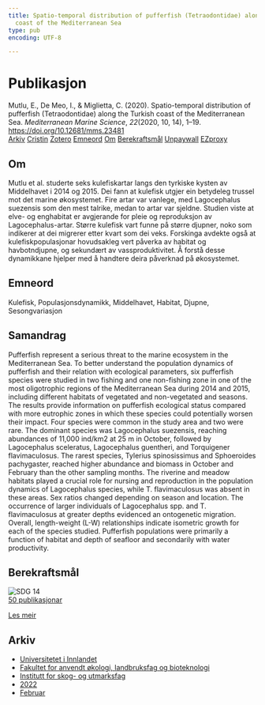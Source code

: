 ```yaml
---
title: Spatio-temporal distribution of pufferfish (Tetraodontidae) along the Turkish
  coast of the Mediterranean Sea
type: pub
encoding: UTF-8

---
```

<h1>Publikasjon</h1>
<article id="csl-bib-container-F2U6HK8H" class="csl-bib-container">
  <div class="csl-bib-body"> <div class="csl-entry">Mutlu, E., De Meo, I., &#38; Miglietta, C. (2020). Spatio-temporal distribution of pufferfish (Tetraodontidae) along the Turkish coast of the Mediterranean Sea. <i>Mediterranean Marine Science</i>, <i>22</i>(2020, 10, 14), 1–19. <a href="https://doi.org/10.12681/mms.23481">https://doi.org/10.12681/mms.23481</a></div> </div>
  <div class="csl-bib-buttons">
    <a href="#taxonomy-article-F2U6HK8H" alt="archive" class="csl-bib-button">Arkiv</a>
    <a href="https://app.cristin.no/results/show.jsf?id=2004105" alt="Cristin" class="csl-bib-button">Cristin</a>
    <a href="http://zotero.org/groups/5881554/items/F2U6HK8H" alt="Zotero" class="csl-bib-button">Zotero</a>
    <a href="#keywords-article-F2U6HK8H" alt="keywords" class="csl-bib-button">Emneord</a>
    <a href="#about-article-F2U6HK8H" alt="about_pub" class="csl-bib-button">Om</a>
    <a href="#sdg-article-F2U6HK8H" alt="sdg" class="csl-bib-button">Berekraftsmål</a>
    <a href="https://ejournals.epublishing.ekt.gr/index.php/hcmr-med-mar-sc/article/download/23481/21127" alt="Unpaywall" class="csl-bib-button">Unpaywall</a>
    <a href="https://ejournals.epublishing.ekt.gr/index.php/hcmr-med-mar-sc/article/download/23481/21127" alt="EZproxy" class="csl-bib-button">EZproxy</a>
  </div>
  <div id="csl-bib-meta-container-F2U6HK8H"></div>
</article>
<div id="csl-bib-meta-F2U6HK8H" class="csl-bib-meta">
  <article id="about-article-F2U6HK8H" class="about_pub-article">
    <h1>Om</h1>
    Mutlu et al. studerte seks kulefiskartar langs den tyrkiske kysten av Middelhavet i 2014 og 2015. Dei fann at kulefisk utgjer ein betydeleg trussel mot det marine økosystemet. Fire artar var vanlege, med Lagocephalus suezensis som den mest talrike, medan to artar var sjeldne. Studien viste at elve- og enghabitat er avgjerande for pleie og reproduksjon av Lagocephalus-artar. Større kulefisk vart funne på større djupner, noko som indikerer at dei migrerer etter kvart som dei veks. Forskinga avdekte også at kulefiskpopulasjonar hovudsakleg vert påverka av habitat og havbotndjupne, og sekundært av vassproduktivitet. Å forstå desse dynamikkane hjelper med å handtere deira påverknad på økosystemet.
  </article>
  <article id="keywords-article-F2U6HK8H" class="keywords-article">
    <h1>Emneord</h1>
    Kulefisk, Populasjonsdynamikk, Middelhavet, Habitat, Djupne, Sesongvariasjon
  </article>
  <article id="abstract-article-F2U6HK8H" class="abstract-article">
    <h1>Samandrag</h1>
    Pufferfish represent a serious threat to the marine ecosystem in the Mediterranean Sea. To better understand the population dynamics of pufferfish and their relation with ecological parameters, six pufferfish species were studied in two fishing and one non-fishing zone in one of the most oligotrophic regions of the Mediterranean Sea during 2014 and 2015, including different habitats of vegetated and non-vegetated and seasons. The results provide information on pufferfish ecological status compared with more eutrophic zones in which these species could potentially worsen their impact. Four species were common in the study area and two were rare. The dominant species was Lagocephalus suezensis, reaching abundances of 11,000 ind/km2 at 25 m in October, followed by Lagocephalus sceleratus, Lagocephalus guentheri, and Torquigener flavimaculosus. The rarest species, Tylerius spinosissimus and Sphoeroides pachygaster, reached higher abundance and biomass in October and February than the other sampling months. The riverine and meadow habitats played a crucial role for nursing and reproduction in the population dynamics of Lagocephalus species, while T. flavimaculosus was absent in these areas. Sex ratios changed depending on season and location. The occurrence of larger individuals of Lagocephalus spp. and T. flavimaculosus at greater depths evidenced an ontogenetic migration. Overall, length-weight (L-W) relationships indicate isometric growth for each of the species studied. Pufferfish populations were primarily a function of habitat and depth of seafloor and secondarily with water productivity.
  </article>
  <article id="sdg-article-F2U6HK8H" class="sdg-article">
    <h1>Berekraftsmål</h1>
    <div class="sdg-container"><div id="sdg14" class="sdg">
        <img src="{{< params subfolder >}}images/sdg/sdg14_nn.png" class="image" alt="SDG 14">
        <div class="sdg-overlay">
          <a href="/nn/archive/?key=?sdg=14#archive" class="sdg-publication-count"><span>50</span> publikasjonar</a>
          <p><a href="https://fn.no/om-fn/fns-baerekraftsmaal/livet-i-havet?lang=nno-NO" class="sdg-read-more">Les meir</a></p>
        </div>
      </div></div>
  </article>
  <article id="taxonomy-article-F2U6HK8H" class="taxonomy-article">
    <h1>Arkiv</h1>
    <ul>
      <li>
        <a href="/nn/archive/?key=3DCRN523">Universitetet i Innlandet</a>
      </li>
      <li>
        <a href="/nn/archive/?key=T77LXH6D">Fakultet for anvendt økologi, landbruksfag og bioteknologi</a>
      </li>
      <li>
        <a href="/nn/archive/?key=7TRARPE3">Institutt for skog- og utmarksfag</a>
      </li>
      <li>
        <a href="/nn/archive/?key=H9K9UC39">2022</a>
      </li>
      <li>
        <a href="/nn/archive/?key=TSZ2BSDY">Februar</a>
      </li>
    </ul>
  </article>
</div>
